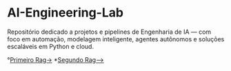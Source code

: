 # AI-Engineering-Lab
Repositório dedicado a projetos e pipelines de Engenharia de IA — com foco em automação, modelagem inteligente, agentes autônomos e soluções escaláveis em Python e cloud.

°[Primeiro Rag->](https://github.com/tjoelc/AI-Engineering-Lab/blob/main/RAG.ipynb)
*[Segundo Rag-->](https://github.com/tjoelc/AI-Engineering-Lab/blob/main/Retrieving_Relavant_Documents.ipynb)
